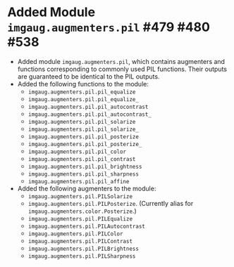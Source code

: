 # Added Module `imgaug.augmenters.pil` #479 #480 #538

* Added module `imgaug.augmenters.pil`, which contains augmenters and
  functions corresponding to commonly used PIL functions. Their outputs
  are guaranteed to be identical to the PIL outputs.
* Added the following functions to the module:
  * `imgaug.augmenters.pil.pil_equalize`
  * `imgaug.augmenters.pil.pil_equalize_`
  * `imgaug.augmenters.pil.pil_autocontrast`
  * `imgaug.augmenters.pil.pil_autocontrast_`
  * `imgaug.augmenters.pil.pil_solarize`
  * `imgaug.augmenters.pil.pil_solarize_`
  * `imgaug.augmenters.pil.pil_posterize`
  * `imgaug.augmenters.pil.pil_posterize_`
  * `imgaug.augmenters.pil.pil_color`
  * `imgaug.augmenters.pil.pil_contrast`
  * `imgaug.augmenters.pil.pil_brightness`
  * `imgaug.augmenters.pil.pil_sharpness`
  * `imgaug.augmenters.pil.pil_affine`
* Added the following augmenters to the module:
  * `imgaug.augmenters.pil.PILSolarize`
  * `imgaug.augmenters.pil.PILPosterize`.
    (Currently alias for `imgaug.augmenters.color.Posterize`.)
  * `imgaug.augmenters.pil.PILEqualize`
  * `imgaug.augmenters.pil.PILAutocontrast`
  * `imgaug.augmenters.pil.PILColor`
  * `imgaug.augmenters.pil.PILContrast`
  * `imgaug.augmenters.pil.PILBrightness`
  * `imgaug.augmenters.pil.PILSharpness`
